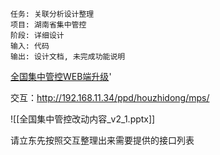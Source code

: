 	任务: 关联分析设计整理
	项目: 湖南省集中管控
	阶段: 详细设计
	输入: 代码
	输出: 设计文档, 未完成功能说明

[全国集中管控WEB端升级](airmail://message?mail=lidong.yang%40pekall.com&messageid=AJEAOQDVIxQ2i3NhVhQU7qqL)'

交互：http://192.168.11.34/ppd/houzhidong/mps/

![[全国集中管控改动内容_v2_1.pptx]]

请立东先按照交互整理出来需要提供的接口列表




